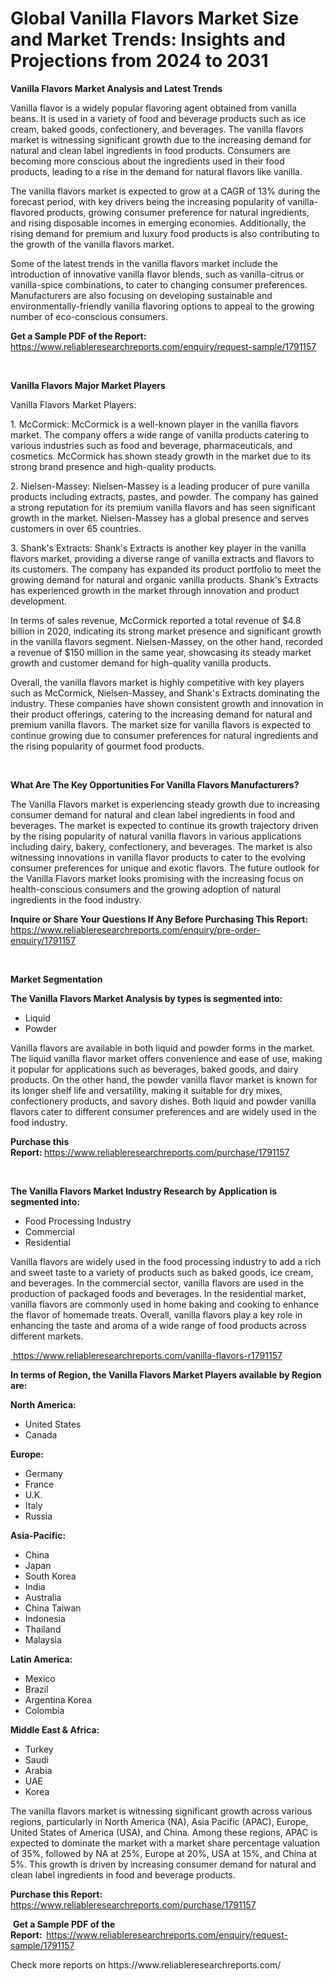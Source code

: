 <p><h1>Global Vanilla Flavors Market Size and Market Trends: Insights and Projections from 2024 to 2031</h1></p><p><strong>Vanilla Flavors Market Analysis and Latest Trends</strong></p>
<p><p>Vanilla flavor is a widely popular flavoring agent obtained from vanilla beans. It is used in a variety of food and beverage products such as ice cream, baked goods, confectionery, and beverages. The vanilla flavors market is witnessing significant growth due to the increasing demand for natural and clean label ingredients in food products. Consumers are becoming more conscious about the ingredients used in their food products, leading to a rise in the demand for natural flavors like vanilla.</p><p>The vanilla flavors market is expected to grow at a CAGR of 13% during the forecast period, with key drivers being the increasing popularity of vanilla-flavored products, growing consumer preference for natural ingredients, and rising disposable incomes in emerging economies. Additionally, the rising demand for premium and luxury food products is also contributing to the growth of the vanilla flavors market.</p><p>Some of the latest trends in the vanilla flavors market include the introduction of innovative vanilla flavor blends, such as vanilla-citrus or vanilla-spice combinations, to cater to changing consumer preferences. Manufacturers are also focusing on developing sustainable and environmentally-friendly vanilla flavoring options to appeal to the growing number of eco-conscious consumers.</p></p>
<p><strong>Get a Sample PDF of the Report:&nbsp;</strong> <a href="https://www.reliableresearchreports.com/enquiry/request-sample/1791157">https://www.reliableresearchreports.com/enquiry/request-sample/1791157</a></p>
<p>&nbsp;</p>
<p><strong>Vanilla Flavors Major Market Players</strong></p>
<p><p>Vanilla Flavors Market Players:</p><p>1. McCormick: McCormick is a well-known player in the vanilla flavors market. The company offers a wide range of vanilla products catering to various industries such as food and beverage, pharmaceuticals, and cosmetics. McCormick has shown steady growth in the market due to its strong brand presence and high-quality products.</p><p>2. Nielsen-Massey: Nielsen-Massey is a leading producer of pure vanilla products including extracts, pastes, and powder. The company has gained a strong reputation for its premium vanilla flavors and has seen significant growth in the market. Nielsen-Massey has a global presence and serves customers in over 65 countries.</p><p>3. Shank's Extracts: Shank's Extracts is another key player in the vanilla flavors market, providing a diverse range of vanilla extracts and flavors to its customers. The company has expanded its product portfolio to meet the growing demand for natural and organic vanilla products. Shank's Extracts has experienced growth in the market through innovation and product development.</p><p>In terms of sales revenue, McCormick reported a total revenue of $4.8 billion in 2020, indicating its strong market presence and significant growth in the vanilla flavors segment. Nielsen-Massey, on the other hand, recorded a revenue of $150 million in the same year, showcasing its steady market growth and customer demand for high-quality vanilla products.</p><p>Overall, the vanilla flavors market is highly competitive with key players such as McCormick, Nielsen-Massey, and Shank's Extracts dominating the industry. These companies have shown consistent growth and innovation in their product offerings, catering to the increasing demand for natural and premium vanilla flavors. The market size for vanilla flavors is expected to continue growing due to consumer preferences for natural ingredients and the rising popularity of gourmet food products.</p></p>
<p>&nbsp;</p>
<p><strong>What Are The Key Opportunities For Vanilla Flavors Manufacturers?</strong></p>
<p><p>The Vanilla Flavors market is experiencing steady growth due to increasing consumer demand for natural and clean label ingredients in food and beverages. The market is expected to continue its growth trajectory driven by the rising popularity of natural vanilla flavors in various applications including dairy, bakery, confectionery, and beverages. The market is also witnessing innovations in vanilla flavor products to cater to the evolving consumer preferences for unique and exotic flavors. The future outlook for the Vanilla Flavors market looks promising with the increasing focus on health-conscious consumers and the growing adoption of natural ingredients in the food industry.</p></p>
<p><strong>Inquire or Share Your Questions If Any Before Purchasing This Report:</strong> <a href="https://www.reliableresearchreports.com/enquiry/pre-order-enquiry/1791157">https://www.reliableresearchreports.com/enquiry/pre-order-enquiry/1791157</a></p>
<p>&nbsp;</p>
<p><strong>Market Segmentation</strong></p>
<p><strong>The Vanilla Flavors Market Analysis by types is segmented into:</strong></p>
<p><ul><li>Liquid</li><li>Powder</li></ul></p>
<p><p>Vanilla flavors are available in both liquid and powder forms in the market. The liquid vanilla flavor market offers convenience and ease of use, making it popular for applications such as beverages, baked goods, and dairy products. On the other hand, the powder vanilla flavor market is known for its longer shelf life and versatility, making it suitable for dry mixes, confectionery products, and savory dishes. Both liquid and powder vanilla flavors cater to different consumer preferences and are widely used in the food industry.</p></p>
<p><strong>Purchase this Report:&nbsp;</strong><a href="https://www.reliableresearchreports.com/purchase/1791157">https://www.reliableresearchreports.com/purchase/1791157</a></p>
<p>&nbsp;</p>
<p><strong>The Vanilla Flavors Market Industry Research by Application is segmented into:</strong></p>
<p><ul><li>Food Processing Industry</li><li>Commercial</li><li>Residential</li></ul></p>
<p><p>Vanilla flavors are widely used in the food processing industry to add a rich and sweet taste to a variety of products such as baked goods, ice cream, and beverages. In the commercial sector, vanilla flavors are used in the production of packaged foods and beverages. In the residential market, vanilla flavors are commonly used in home baking and cooking to enhance the flavor of homemade treats. Overall, vanilla flavors play a key role in enhancing the taste and aroma of a wide range of food products across different markets.</p></p>
<p><a href="https://www.reliableresearchreports.com/vanilla-flavors-r1791157">&nbsp;https://www.reliableresearchreports.com/vanilla-flavors-r1791157</a></p>
<p><strong>In terms of Region, the Vanilla Flavors Market Players available by Region are:</strong></p>
<p>
    <p> <strong> North America: </strong>
        <ul>
            <li>United States</li>
            <li>Canada</li>
        </ul>
        </p> 
    <p> <strong> Europe: </strong>
        <ul>
            <li>Germany</li>
            <li>France</li>
            <li>U.K.</li>
            <li>Italy</li>
            <li>Russia</li>
        </ul>
        </p> 
    <p> <strong> Asia-Pacific: </strong>
        <ul>
            <li>China</li>
            <li>Japan</li>
            <li>South Korea</li>
            <li>India</li>
            <li>Australia</li>
            <li>China Taiwan</li>
            <li>Indonesia</li>
            <li>Thailand</li>
            <li>Malaysia</li>
        </ul>
        </p> 
    <p> <strong> Latin America: </strong>
        <ul>
            <li>Mexico</li>
            <li>Brazil</li>
            <li>Argentina Korea</li>
            <li>Colombia</li>
        </ul>
        </p> 
    <p> <strong> Middle East & Africa: </strong>
        <ul>
            <li>Turkey</li>
            <li>Saudi</li>
            <li>Arabia</li>
            <li>UAE</li>
            <li>Korea</li>
        </ul>
    </p>
    </p>
<p><p>The vanilla flavors market is witnessing significant growth across various regions, particularly in North America (NA), Asia Pacific (APAC), Europe, United States of America (USA), and China. Among these regions, APAC is expected to dominate the market with a market share percentage valuation of 35%, followed by NA at 25%, Europe at 20%, USA at 15%, and China at 5%. This growth is driven by increasing consumer demand for natural and clean label ingredients in food and beverage products.</p></p>
<p><strong>Purchase this Report: </strong><a href="https://www.reliableresearchreports.com/purchase/1791157">https://www.reliableresearchreports.com/purchase/1791157</a></p>
<p>&nbsp;<strong>Get a Sample PDF of the Report:&nbsp;&nbsp;</strong><a href="https://www.reliableresearchreports.com/enquiry/request-sample/1791157">https://www.reliableresearchreports.com/enquiry/request-sample/1791157</a></p>
<p><strong></strong></p>
<p>Check more reports on https://www.reliableresearchreports.com/</p>